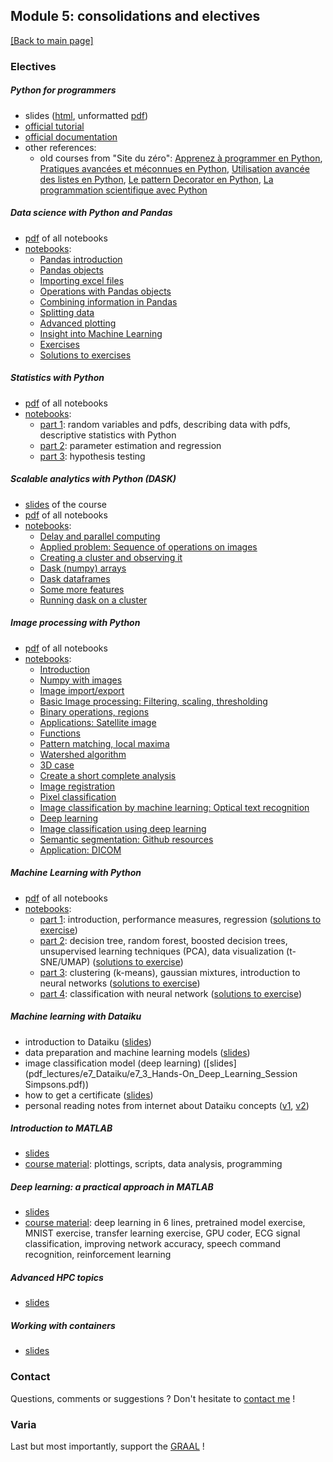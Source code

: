 ## Module 5: consolidations and electives

[[Back to main page]](../index.md)

### Electives

##### Python for programmers

- slides ([html](pdf_lectures/e1_Python_for_programmers/Python_3_for_programmers.html), unformatted [pdf](pdf_lectures/e1_Python_for_programmers/Python_3_for_programmers.pdf))
- [official tutorial](https://docs.python.org/3.7/tutorial)
- [official documentation](https://docs.python.org/3)
- other references:
    - old courses from "Site du zéro": [Apprenez à programmer en Python](http://user.oc-static.com/pdf/223267-apprenez-a-programmer-en-python.pdf), [Pratiques avancées et méconnues en Python](http://user.oc-static.com/pdf/33509-pratiques-avancees-et-meconnues-en-python.pdf), [Utilisation avancée des listes en Python](http://user.oc-static.com/pdf/213097-utilisation-avancee-des-listes-en-python.pdf), [Le pattern Decorator en Python](http://user.oc-static.com/pdf/368501-le-pattern-decorator-en-python.pdf), [La programmation scientifique avec Python](http://user.oc-static.com/pdf/547399-la-programmation-scientifique-avec-python.pdf)

##### Data science with Python and Pandas

- [pdf](pdf_lectures/e2_Python_Pandas/e2_all_pandas.pdf) of all notebooks
- [notebooks](https://github.com/mariezufferey/CAS_ADS/tree/master/module5/pdf_lectures/pdf_lectures/e2_Python_Pandas/notebooks): 
    - [Pandas introduction](pdf_lectures/e2_Python_Pandas/notebooks/00-Pandas_introduction.ipynb)
    - [Pandas objects](pdf_lectures/e2_Python_Pandas/notebooks/01-Pandas_structures.ipynb)
    - [Importing excel files](pdf_lectures/e2_Python_Pandas/notebooks/02-Pandas_import.ipynb)
    - [Operations with Pandas objects](pdf_lectures/e2_Python_Pandas/notebooks/03-Pandas_operations.ipynb)
    - [Combining information in Pandas](pdf_lectures/e2_Python_Pandas/notebooks/04-Pandas_combine.ipynb)
    - [Splitting data](pdf_lectures/e2_Python_Pandas/notebooks/05-Pandas_splitting.ipynb)
    - [Advanced plotting](pdf_lectures/e2_Python_Pandas/notebooks/06-Pandas_plotting.ipynb)
    - [Insight into Machine Learning](pdf_lectures/e2_Python_Pandas/notebooks/07-Pandas_ML.ipynb)
    - [Exercises](pdf_lectures/e2_Python_Pandas/notebooks/99-Exercise.ipynb)
    - [Solutions to exercises](pdf_lectures/e2_Python_Pandas/notebooks/99-Solutions.ipynb)

##### Statistics with Python 

- [pdf](pdf_lectures/e3_Python_statistics/e3_python_statistics.pdf) of all notebooks
- [notebooks](https://github.com/mariezufferey/CAS_ADS/tree/master/module5/pdf_lectures/e3_Python_statistics/notebooks):
    - [part 1](pdf_lectures/e3_Python_statistics/notebooks/C-DSF4-NB-1.ipynb): random variables and pdfs, describing data with pdfs, descriptive statistics with Python
    - [part 2](pdf_lectures/e3_Python_statistics/notebooks/C-DSF4-NB-2.ipynb): parameter estimation and regression
    - [part 3](pdf_lectures/e3_Python_statistics/notebooks/C-DSF4-NB-3.ipynb): hypothesis testing

##### Scalable analytics with Python (DASK)

- [slides](pdf_lectures/e4_Python_DASK/01-Dask_delay.pdf) of the course
- [pdf](pdf_lectures/e4_Python_DASK/notebooks_pdf/e4_all_DASK.pdf) of all notebooks
- [notebooks](https://github.com/mariezufferey/CAS_ADS/tree/master/module5/pdf_lectures/e4_Python_DASK/notebooks):
    - [Delay and parallel computing](pdf_lectures/e4_Python_DASK/notebooks/01-Dask_delay.ipynb)
    - [Applied problem: Sequence of operations on images](pdf_lectures/e4_Python_DASK/notebooks/02-Applied_delay_images.ipynb)
    - [Creating a cluster and observing it](pdf_lectures/e4_Python_DASK/notebooks/03-Cluster_client.ipynb)
    - [Dask (numpy) arrays](pdf_lectures/e4_Python_DASK/notebooks/04-Dask_arrays.ipynb)
    - [Dask dataframes](pdf_lectures/e4_Python_DASK/notebooks/05-Dask_dataframes.ipynb)
    - [Some more features](pdf_lectures/e4_Python_DASK/notebooks/07-Specialized_dask.ipynb)
    - [Running dask on a cluster](pdf_lectures/e4_Python_DASK/notebooks/08-dask_on_cluster.ipynb)

##### Image processing with Python

- [pdf](pdf_lectures/e5_Python_image_processing/e5_all_image_processing.pdf) of all notebooks
- [notebooks](https://github.com/mariezufferey/CAS_ADS/tree/master/module5/pdf_lectures/e5_Python_image_processing/notebooks):
    - [Introduction](pdf_lectures/e5_Python_image_processing/notebooks/01-Introduction.ipynb)
    - [Numpy with images](pdf_lectures/e5_Python_image_processing/notebooks/02-Numpy_images.ipynb)
    - [Image import/export](pdf_lectures/e5_Python_image_processing/notebooks/03-Image_import.ipynb)
    - [Basic Image processing: Filtering, scaling, thresholding](pdf_lectures/e5_Python_image_processing/notebooks/04-Filtering_thresholding.ipynb)
    - [Binary operations, regions](pdf_lectures/e5_Python_image_processing/notebooks/05-Binary_operations.ipynb)
    - [Applications: Satellite image](pdf_lectures/e5_Python_image_processing/notebooks/06-Applicatio_satellite_image.ipynb)
    - [Functions](pdf_lectures/e5_Python_image_processing/notebooks/07-Functions.ipynb)
    - [Pattern matching, local maxima](pdf_lectures/e5_Python_image_processing/notebooks/08-Pattern_matching.ipynb)
    - [Watershed algorithm](pdf_lectures/e5_Python_image_processing/notebooks/09-Watershed.ipynb)
    - [3D case](pdf_lectures/e5_Python_image_processing/notebooks/10-3D_case.ipynb)
    - [Create a short complete analysis](pdf_lectures/e5_Python_image_processing/notebooks/11-Complete_analysis.ipynb)
    - [Image registration](pdf_lectures/e5_Python_image_processing/notebooks/12-Registration.ipynb)
    - [Pixel classification](pdf_lectures/e5_Python_image_processing/notebooks/13-Pixel_classification.ipynb)
    - [Image classification by machine learning: Optical text recognition](pdf_lectures/e5_Python_image_processing/notebooks/14-OCR.ipynb)
    - [Deep learning](pdf_lectures/e5_Python_image_processing/notebooks/15-DeepLearning.ipynb)
    - [Image classification using deep learning](pdf_lectures/e5_Python_image_processing/notebooks/16-Image_classification.ipynb)
    - [Semantic segmentation: Github resources](pdf_lectures/e5_Python_image_processing/notebooks/17-Semantic_segmentation.ipynb)
    - [Application: DICOM](pdf_lectures/e5_Python_image_processing/notebooks/18-Application_DICOM.ipynb)

##### Machine Learning with Python 

- [pdf](pdf_lectures/e6_Python_ML/e6_python_ML.pdf) of all notebooks
- [notebooks](https://github.com/mariezufferey/CAS_ADS/tree/master/module5/pdf_lectures/e6_Python_ML/notebooks):
    - [part 1](pdf_lectures/e6_Python_ML/notebooks/Course_1.ipynb): introduction, performance measures, regression ([solutions to exercise](pdf_lectures/e6_Python_ML/notebooks/Solutions_1.ipynb))
    - [part 2](pdf_lectures/e6_Python_ML/notebooks/Course_2.ipynb): decision tree, random forest, boosted decision trees, unsupervised learning techniques (PCA), data visualization (t-SNE/UMAP) ([solutions to exercise](pdf_lectures/e6_Python_ML/notebooks/Solutions_2.ipynb))
    - [part 3](pdf_lectures/e6_Python_ML/notebooks/Course_3.ipynb): clustering (k-means), gaussian mixtures, introduction to neural networks ([solutions to exercise](pdf_lectures/e6_Python_ML/notebooks/Solutions_3.ipynb))
    - [part 4](pdf_lectures/e6_Python_ML/notebooks/Course_4.ipynb): classification with neural network ([solutions to exercise](pdf_lectures/e6_Python_ML/notebooks/Solutions_4.ipynb))

##### Machine learning with Dataiku 
- introduction to Dataiku ([slides](pdf_lectures/e7_Dataiku/e7_0_U0Bern_Slidedeck_Intro.pdf))
- data preparation and machine learning models ([slides](pdf_lectures/e7_Dataiku/e7_1_U0Bern_HandsOn_1.pdf))
- image classification model (deep learning) ([slides](pdf_lectures/e7_Dataiku/e7_3_Hands-On_Deep_Learning_Session Simpsons.pdf))
- how to get a certificate ([slides](pdf_lectures/e7_Dataiku/e7_2_U0Bern_Slidedeck_Certifiable.pdf))
- personal reading notes from internet about Dataiku concepts ([v1](pdf_lectures/e7_Dataiku/e7_dataiku_info.pdf), [v2](pdf_lectures/e7_Dataiku/e7_wwww_concepts.pdf))


##### Introduction to MATLAB 
- [slides](pdf_lectures/e8_intro_Matlab/e8_WorkshopSlides.pdf)
- [course material](pdf_lectures/e8_intro_Matlab/Matlab_drive): plottings, scripts, data analysis, programming  


##### Deep learning: a practical approach in MATLAB 
- [slides](pdf_lectures/e9_Deep_Learning_Matlab/DeepLearningWorkshopSlides.pdf)
- [course material](pdf_lectures/e9_Deep_Learning_Matlab/Matlab_drive): deep learning in 6 lines, pretrained model exercise, MNIST exercise, transfer learning exercise, GPU coder, ECG signal classification, improving network accuracy, speech command recognition, reinforcement learning

##### Advanced HPC topics 
- [slides](pdf_lectures/e10_SCITS-UBELIX-Advanced.pdf)

##### Working with containers 
- [slides](pdf_lectures/e11_containers_course.pdf)


### Contact

Questions, comments or suggestions ? Don't hesitate to [contact me](mailto:zufferey.marie@bluewin.ch) !


### Varia

Last but most importantly, support the [GRAAL](http://graal-defenseanimale.org) !

